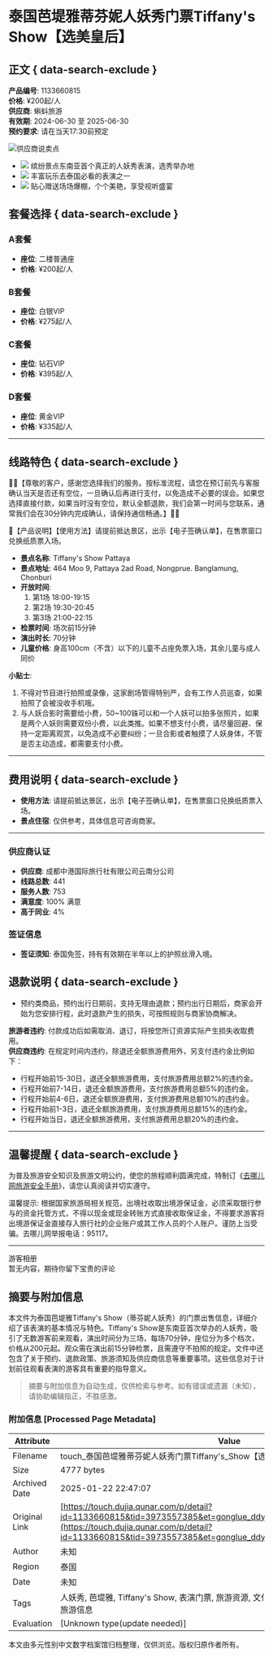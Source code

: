# 泰国芭堤雅蒂芬妮人妖秀门票Tiffany's Show【选美皇后】

## 正文 { data-search-exclude }


**产品编号**: 1133660815  
**价格**: ¥200起/人  
**供应商**: 蝌蚪旅游  
**有效期**: 2024-06-30 至 2025-06-30  
**预约要求**: 请在当天17:30前预定  

![供应商说卖点](https://s.qunarzz.com/vacation_react/detail/d_sellingPoint_header.png)

- ![](https://s.qunarzz.com/vacation_react/detail/d_sellingPoint_1.png) 缤纷景点东南亚首个真正的人妖秀表演，选秀举办地
- ![](https://s.qunarzz.com/vacation_react/detail/d_sellingPoint_2.png) 丰富玩乐去泰国必看的表演之一
- ![](https://s.qunarzz.com/vacation_react/detail/d_sellingPoint_3.png) 贴心赠送场场爆棚，个个美艳，享受视听盛宴

## 套餐选择 { data-search-exclude }

### A套餐

- **座位**: 二楼普通座  
- **价格**: ¥200起/人  

### B套餐

- **座位**: 白银VIP  
- **价格**: ¥275起/人  

### C套餐

- **座位**: 钻石VIP  
- **价格**: ¥395起/人  

### D套餐

- **座位**: 黄金VIP  
- **价格**: ¥335起/人  

---

## 线路特色 { data-search-exclude }

🌹🌹【尊敬的客户，感谢您选择我们的服务。按标准流程，请您在预订前先与客服确认当天是否还有空位，一旦确认后再进行支付，以免造成不必要的误会。如果您选择直接付款，如果当时没有空位，默认全额退款，我们会第一时间与您联系，通常我们会在30分钟内完成确认，请保持通信畅通。】🌹🌹

💖【产品说明】【使用方法】请提前抵达景区，出示【电子签确认单】，在售票窗口兑换纸质票入场。

- **景点名称**: Tiffany's Show Pattaya  
- **景点地址**: 464 Moo 9, Pattaya 2ad Road, Nongprue. Banglamung, Chonburi  
- **开放时间**: 
  1. 第1场 18:00-19:15  
  2. 第2场 19:30-20:45  
  3. 第3场 21:00-22:15  
- **检票时间**: 场次前15分钟  
- **演出时长**: 70分钟  
- **儿童价格**: 身高100cm（不含）以下的儿童不占座免票入场，其余儿童与成人同价  

**小贴士**:
1. 不得对节目进行拍照或录像，这家剧场管得特别严，会有工作人员巡查，如果拍照了会被没收手机哦。
2. 与人妖合影时需要给小费，50~100铢可以和一个人妖可以拍多张照片，如果是两个人妖则需要双份小费，以此类推。如果不想支付小费，请尽量回避、保持一定距离观赏，以免造成不必要纠纷；一旦合影或者触摸了人妖身体，不管是否主动造成，都需要支付小费。

---

## 费用说明 { data-search-exclude }

- **使用方法**: 请提前抵达景区，出示【电子签确认单】，在售票窗口兑换纸质票入场。
- **景点住宿**: 仅供参考，具体信息可咨询商家。

---

### 供应商认证

- **供应商**: 成都中港国际旅行社有限公司云南分公司  
- **线路总数**: 441  
- **服务人数**: 753  
- **满意度**: 100% 满意  
- **高于同业**: 4%  

### 签证信息

- **签证须知**: 泰国免签，持有有效期在半年以上的护照丝滑入境。

## 退款说明 { data-search-exclude }

- 预约类商品，预约出行日期前，支持无理由退款；预约出行日期后，商家会开始为您安排行程，此时退款产生的损失，可按照规则与商家协商解决。

**旅游者违约**: 付款成功后如需取消、退订，将按您所订资源实际产生损失收取费用。  
**供应商违约**: 在规定时间内违约，除退还全额旅游费用外，另支付违约金比例如下：
- 行程开始前15-30日，退还全额旅游费用，支付旅游费用总额2%的违约金。
- 行程开始前7-14日，退还全额旅游费用，支付旅游费用总额5%的违约金。
- 行程开始前4-6日，退还全额旅游费用，支付旅游费用总额10%的违约金。
- 行程开始前1-3日，退还全额旅游费用，支付旅游费用总额15%的违约金。
- 行程开始当日，退还全额旅游费用，支付旅游费用总额20%的违约金。

---

## 温馨提醒 { data-search-exclude }

为普及旅游安全知识及旅游文明公约，使您的旅程顺利圆满完成，特制订《[去哪儿网旅游安全手册](https://yun.qunar.com/uploads2/notice/20180711/travelnotes.pdf)》，请您认真阅读并切实遵守。

温馨提示: 根据国家旅游局相关规范，出境社收取出境游保证金，必须采取银行参与的资金托管方式，不得以现金或现金转账方式直接收取保证金，不得要求游客将出境游保证金直接存入旅行社的企业账户或其工作人员的个人账户。谨防上当受骗。去哪儿网举报电话：95117。

---

游客相册  
暂无内容，期待你留下宝贵的评论
<!-- tcd_original_link https://touch.dujia.qunar.com/p/detail?id=1133660815&tid=3973557385&et=gonglue_ddy_country&bd_source=travel_touch -->


## 摘要与附加信息

<!-- tcd_abstract -->
本文件为泰国芭堤雅Tiffany's Show（蒂芬妮人妖秀）的门票出售信息，详细介绍了该表演的基本情况与特色。Tiffany's Show是东南亚首次举办的人妖秀，吸引了无数游客前来观看，演出时间分为三场，每场70分钟，座位分为多个档次，价格从200元起。观众需在演出前15分钟检票，且需遵守不拍照的规定。文件中还包含了关于预约、退款政策、旅游须知及供应商信息等重要事项。这些信息对于计划前往观看表演的游客具有重要的指导意义。
<!-- tcd_abstract_end -->

> 摘要与附加信息为自动生成，仅供检索与参考。如有错误或遗漏（未知），请协助编辑指正，不胜感激。

### 附加信息 [Processed Page Metadata]

| Attribute       | Value                                  |
|-----------------|----------------------------------------|
| Filename        | touch_泰国芭堤雅蒂芬妮人妖秀门票Tiffany's_Show【选美皇后】_-_去哪儿网.md                             |
| Size            | 4777 bytes                           |
| Archived Date   | 2025-01-22 22:47:07                             |
| Original Link   | [https://touch.dujia.qunar.com/p/detail?id=1133660815&tid=3973557385&et=gonglue_ddy_country&bd_source=travel_touch](https://touch.dujia.qunar.com/p/detail?id=1133660815&tid=3973557385&et=gonglue_ddy_country&bd_source=travel_touch)                       |
| Author          | 未知                               |
| Region          | 泰国                               |
| Date            | 未知                                 |
| Tags            | 人妖秀, 芭堤雅, Tiffany's Show, 表演门票, 旅游资源, 文化活动, 性别多元, 东南亚, 娱乐演出, 旅游信息                                 |
| Evaluation            | [Unknown type(update needed)]                                 |
<!-- tcd_table_end -->

本文由多元性别中文数字档案馆归档整理，仅供浏览。版权归原作者所有。
